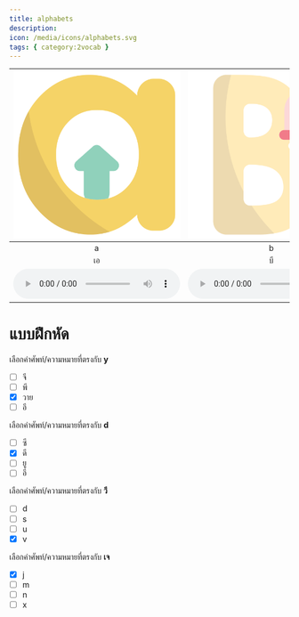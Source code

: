 ```yaml
---
title: alphabets
description: 
icon: /media/icons/alphabets.svg
tags: { category:2vocab }
---
```


<div class="carrousel">


|![](/media/img/alphabets/a.svg)|![](/media/img/alphabets/b.svg)|![](/media/img/alphabets/c.svg)|![](/media/img/alphabets/d.svg)|![](/media/img/alphabets/e.svg)|![](/media/img/alphabets/f.svg)|![](/media/img/alphabets/g.svg)|![](/media/img/alphabets/h.svg)|![](/media/img/alphabets/i.svg)|![](/media/img/alphabets/j.svg)|![](/media/img/alphabets/k.svg)|![](/media/img/alphabets/l.svg)|![](/media/img/alphabets/m.svg)|![](/media/img/alphabets/n.svg)|![](/media/img/alphabets/o.svg)|![](/media/img/alphabets/p.svg)|![](/media/img/alphabets/q.svg)|![](/media/img/alphabets/r.svg)|![](/media/img/alphabets/s.svg)|![](/media/img/alphabets/t.svg)|![](/media/img/alphabets/u.svg)|![](/media/img/alphabets/v.svg)|![](/media/img/alphabets/w.svg)|![](/media/img/alphabets/x.svg)|![](/media/img/alphabets/y.svg)|![](/media/img/alphabets/z.svg)|
| :----: | :----: | :----: | :----: | :----: | :----: | :----: | :----: | :----: | :----: | :----: | :----: | :----: | :----: | :----: | :----: | :----: | :----: | :----: | :----: | :----: | :----: | :----: | :----: | :----: | :----: |
|a|b|c|d|e|f|g|h|i|j|k|l|m|n|o|p|q|r|s|t|u|v|w|x|y|z|
|เอ|บี|ซี|ดี|อี|เอฟ|จี|เอช|ไอ|เจ|เค|แอล|เอ็ม|เอ็น|โอ|พี|คิว|อาร์|เอส|ที|ยู|วี|ดับเบิลยู|เอ็กซ์|วาย|แซด|
|![](/media/audio/a.mp3)|![](/media/audio/b.mp3)|![](/media/audio/c.mp3)|![](/media/audio/d.mp3)|![](/media/audio/e.mp3)|![](/media/audio/f.mp3)|![](/media/audio/g.mp3)|![](/media/audio/h.mp3)|![](/media/audio/i.mp3)|![](/media/audio/j.mp3)|![](/media/audio/k.mp3)|![](/media/audio/l.mp3)|![](/media/audio/m.mp3)|![](/media/audio/n.mp3)|![](/media/audio/o.mp3)|![](/media/audio/p.mp3)|![](/media/audio/q.mp3)|![](/media/audio/r.mp3)|![](/media/audio/s.mp3)|![](/media/audio/t.mp3)|![](/media/audio/u.mp3)|![](/media/audio/v.mp3)|![](/media/audio/w.mp3)|![](/media/audio/x.mp3)|![](/media/audio/y.mp3)|![](/media/audio/z.mp3)|

</div>



# แบบฝึกหัด


 เลือกคำศัพท์/ความหมายที่ตรงกับ **y**
 - [ ] จี
 - [ ] พี
 - [x] วาย
 - [ ] อี

 เลือกคำศัพท์/ความหมายที่ตรงกับ **d**
 - [ ] ซี
 - [x] ดี
 - [ ] ยู
 - [ ] อี

 เลือกคำศัพท์/ความหมายที่ตรงกับ **วี**
 - [ ] d
 - [ ] s
 - [ ] u
 - [x] v

 เลือกคำศัพท์/ความหมายที่ตรงกับ **เจ**
 - [x] j
 - [ ] m
 - [ ] n
 - [ ] x
